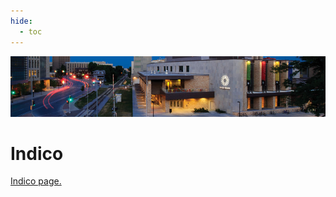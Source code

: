 ```yaml
---
hide:
  - toc
---
```


![IPA 2013](ipa2013-header.jpg)

# Indico


[Indico page.](https://events.icecube.wisc.edu/conferenceDisplay.py?confId=46)
